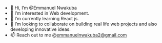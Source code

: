 - 👋 Hi, I’m @Emmanuel Nwakuba
- 👀 I’m interested in Web development.
- 🌱 I’m currently learning React js.
- 💞️ I’m looking to collaborate on building real life web projects and also developing innovative ideas.
- 📫 Reach out to me 
 @emmanuelnwakuba2@gmail.com

<!---
Code-guru/Code-guru is a ✨ special ✨ repository because its `README.md` (this file) appears on your GitHub profile.
You can click the Preview link to take a look at your changes.
--->
